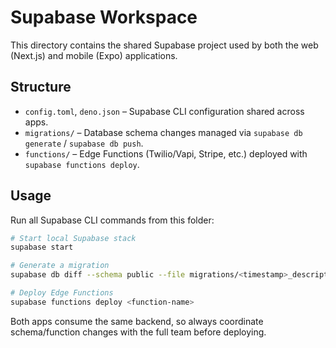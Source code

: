 # Supabase Workspace

This directory contains the shared Supabase project used by both the web (Next.js) and mobile (Expo) applications.

## Structure

- `config.toml`, `deno.json` – Supabase CLI configuration shared across apps.
- `migrations/` – Database schema changes managed via `supabase db generate` / `supabase db push`.
- `functions/` – Edge Functions (Twilio/Vapi, Stripe, etc.) deployed with `supabase functions deploy`.

## Usage

Run all Supabase CLI commands from this folder:

```bash
# Start local Supabase stack
supabase start

# Generate a migration
supabase db diff --schema public --file migrations/<timestamp>_description.sql

# Deploy Edge Functions
supabase functions deploy <function-name>
```

Both apps consume the same backend, so always coordinate schema/function changes with the full team before deploying.

